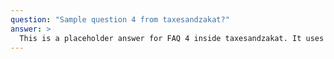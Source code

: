 ```yaml
---
question: "Sample question 4 from taxesandzakat?"
answer: >
  This is a placeholder answer for FAQ 4 inside taxesandzakat. It uses proper YAML block formatting to avoid any parsing issues.
---
```

